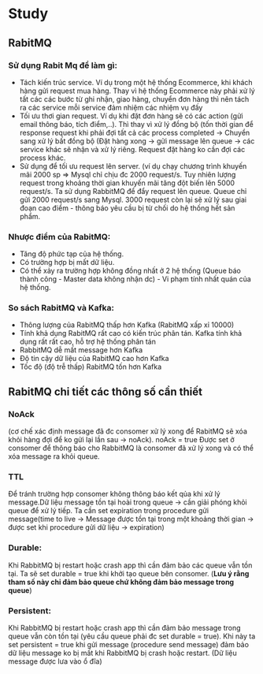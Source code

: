 # Study
## RabitMQ
### Sử dụng Rabit Mq để làm gì:
- Tách kiến trúc service. Ví dụ trong một hệ thống Ecommerce, khi khách hàng gửi request mua hàng. Thay vì hệ thống Ecommerce này phải xử lý tất các các bước từ ghi nhận, giao hàng, chuyển đơn hàng thì nên tách ra các service mỗi service đảm nhiệm các nhiệm vụ đấy
- Tối ưu thơi gian request. Ví dụ khi đặt đơn hàng sẽ có các action (gửi email thông báo, tích điểm,..). Thì thay vì xử lý đồng bộ (tốn thời gian để response request khi phải đợi tất cả các process completed -> Chuyển sang xử lý bất đồng bộ (Đặt hàng xong -> gửi message lên queue -> các service khác sẽ nhận và xử lý riêng. Request đặt hàng ko cần đợi các process khác.
- Sử dụng để tối ưu request lên server. (ví dụ chạy chương trình khuyến mãi 2000 sp => Mysql chỉ chịu đc 2000 request/s. Tuy nhiên lượng request trong khoảng thời gian khuyến mãi tăng đột biến lên 5000 request/s. Ta sử dụng RabbitMQ để đẩy request lên queue. Queue chỉ gửi  2000 request/s sang Mysql. 3000 request còn lại sẽ xử lý sau giai đoạn cao điểm - thông báo yêu cầu bị từ chối do hệ thống hết sản phẩm.
### Nhược điểm của RabitMQ:
- Tăng độ phức tạp của hệ thống.
- Có trường hợp bị mất dữ liệu.
- Có thể xảy ra trường hợp không đồng nhất ở 2 hệ thống (Queue báo thành công - Master data không nhận dc) - Vi phạm tính nhất quán của hệ thống.
### So sách RabitMQ và Kafka:
- Thông lượng của RabitMQ thấp hơn Kafka (RabitMQ xấp xỉ 10000)
- Tính khả dụng RabitMQ rất cao có kiến trúc phân tán. Kafka tính khả dụng rất rất cao, hỗ trợ hệ thống phân tán
- RabbitMQ dễ mất message hơn Kafka
- Độ tin cậy dữ liệu của RabitMQ cao hơn Kafka
- Tốc độ (độ trễ thấp) RabitMQ tốn hơn Kafka
## RabitMQ chi tiết các thông số cần thiết
### NoAck
(cơ chế xác định message đã đc consomer xử lý xong để RabitMQ sẽ xóa khỏi hàng đợi để ko gửi lại lần sau -> noAck). noAck = true Được set ở consomer để thông báo cho RabbitMQ là consomer đã xử lý xong và có thể xóa message ra khỏi queue.
### TTL
Để tránh trường hợp consomer không thông báo kết qủa khi xử lý message.Dữ liệu message tồn tại hoài trong queue -> cần giải phóng khỏi queue để xử lý tiếp. Ta cần set expiration trong procedure gửi message(time to live -> Message được tồn tại trong một khoảng thời gian -> được set khi procedure gửi dữ liệu -> expiration)
### Durable:
Khi RabbitMQ bị restart hoặc crash app thì cần đảm bảo các queue vẫn tồn tại. Ta sẽ set durable = true khi khởi tạo queue bên consomer. (**Lưu ý rằng tham số này chỉ đảm bảo queue chứ không đảm bảo message trong queue**)
### Persistent:
Khi RabbitMQ bị restart hoặc crash app thì cần đảm bảo message trong queue vẫn còn tồn tại (yêu cầu queue phải đc set durable = true). Khi này ta set persistent = true khi gửi message (procedure send message) đảm bảo dữ liệu message ko bị mất khi RabbitMQ bị crash hoặc restart. (Dữ liệu message được lưa vào ổ đĩa)

